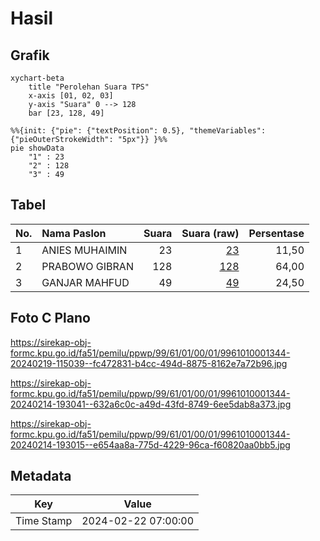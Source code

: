 # Hasil

## Grafik

```mermaid
xychart-beta
    title "Perolehan Suara TPS"
    x-axis [01, 02, 03]
    y-axis "Suara" 0 --> 128
    bar [23, 128, 49]
```

```mermaid
%%{init: {"pie": {"textPosition": 0.5}, "themeVariables": {"pieOuterStrokeWidth": "5px"}} }%%
pie showData
    "1" : 23
    "2" : 128
    "3" : 49
```

## Tabel

| No. | Nama Paslon    | Suara | Suara (raw) | Persentase |
|:--- |:-------------- | -----:| -----------:| ----------:|
| 1   | ANIES MUHAIMIN | 23    | [23][p-1]   | 11,50      |
| 2   | PRABOWO GIBRAN | 128   | [128][p-2]  | 64,00      |
| 3   | GANJAR MAHFUD  | 49    | [49][p-3]   | 24,50      |


[p-1]: https://github.com/gigit-pemilu/pemilu-2024-99-luar-negeri/blob/main/pilpres/hitung-suara/sub/99-luar-negeri/sub/61-kota-kinabalu-malaysia/sub/01-kota-kinabalu-malaysia/sub/0001-kota-kinabalu-malaysia/sub/344-ksk-333/sub/paslon-1.txt
[p-2]: https://github.com/gigit-pemilu/pemilu-2024-99-luar-negeri/blob/main/pilpres/hitung-suara/sub/99-luar-negeri/sub/61-kota-kinabalu-malaysia/sub/01-kota-kinabalu-malaysia/sub/0001-kota-kinabalu-malaysia/sub/344-ksk-333/sub/paslon-2.txt
[p-3]: https://github.com/gigit-pemilu/pemilu-2024-99-luar-negeri/blob/main/pilpres/hitung-suara/sub/99-luar-negeri/sub/61-kota-kinabalu-malaysia/sub/01-kota-kinabalu-malaysia/sub/0001-kota-kinabalu-malaysia/sub/344-ksk-333/sub/paslon-3.txt

## Foto C Plano

https://sirekap-obj-formc.kpu.go.id/fa51/pemilu/ppwp/99/61/01/00/01/9961010001344-20240219-115039--fc472831-b4cc-494d-8875-8162e7a72b96.jpg

https://sirekap-obj-formc.kpu.go.id/fa51/pemilu/ppwp/99/61/01/00/01/9961010001344-20240214-193041--632a6c0c-a49d-43fd-8749-6ee5dab8a373.jpg

https://sirekap-obj-formc.kpu.go.id/fa51/pemilu/ppwp/99/61/01/00/01/9961010001344-20240214-193015--e654aa8a-775d-4229-96ca-f60820aa0bb5.jpg


## Metadata

| Key        | Value               |
| ---------- | ------------------- |
| Time Stamp | 2024-02-22 07:00:00 |



